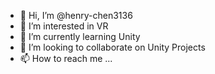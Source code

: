 - 👋 Hi, I’m @henry-chen3136
- 👀 I’m interested in VR
- 🌱 I’m currently learning Unity
- 💞️ I’m looking to collaborate on Unity Projects
- 📫 How to reach me ...

<!---
henry-chen3136/henry-chen3136 is a ✨ special ✨ repository because its `README.md` (this file) appears on your GitHub profile.
You can click the Preview link to take a look at your changes.
--->
